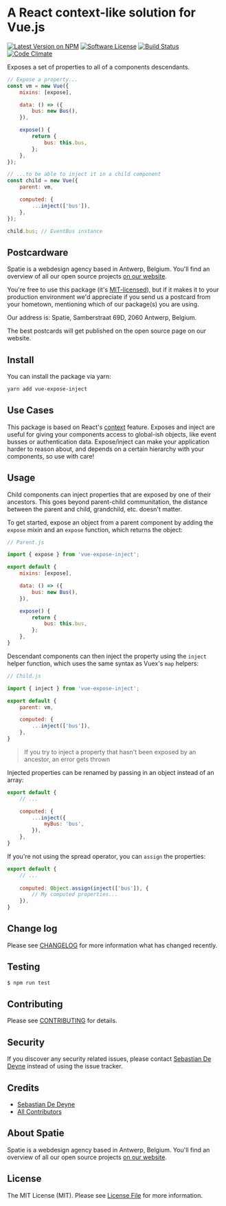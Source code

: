 # A React context-like solution for Vue.js

[![Latest Version on NPM](https://img.shields.io/npm/v/vue-expose-inject.svg?style=flat-square)](https://npmjs.com/package/vue-expose-inject)
[![Software License](https://img.shields.io/badge/license-MIT-brightgreen.svg?style=flat-square)](LICENSE.md)
[![Build Status](https://img.shields.io/travis/spatie/vue-expose-inject/master.svg?style=flat-square)](https://travis-ci.org/spatie/vue-expose-inject)
[![Code Climate](https://img.shields.io/codeclimate/github/spatie/vue-expose-inject.svg?style=flat-square)](https://img.shields.io/codeclimate/github/spatie/vue-expose-inject.svg)

Exposes a set of properties to all of a components descendants.  

```js
// Expose a property...
const vm = new Vue({
    mixins: [expose],

    data: () => ({
        bus: new Bus(),
    }),

    expose() {
        return {
            bus: this.bus,
        };
    },
});

// ...to be able to inject it in a child component
const child = new Vue({
    parent: vm,

    computed: {
        ...inject(['bus']),
    },
});

child.bus; // EventBus instance
```

## Postcardware

Spatie is a webdesign agency based in Antwerp, Belgium. You'll find an overview of all our open source projects [on our website](https://spatie.be/opensource).

You're free to use this package (it's [MIT-licensed](LICENSE.md)), but if it makes it to your production environment we'd appreciate if you send us a postcard from your hometown, mentioning which of our package(s) you are using.

Our address is: Spatie, Samberstraat 69D, 2060 Antwerp, Belgium.

The best postcards will get published on the open source page on our website.

## Install

You can install the package via yarn:

```bash
yarn add vue-expose-inject
```

## Use Cases

This package is based on React's [context](https://facebook.github.io/react/docs/context.html) feature. Exposes and inject are useful for giving your components access to global-ish objects, like event busses or authentication data. Expose/inject can make your application harder to reason about, and depends on a certain hierarchy with your components, so use with care!    

## Usage

Child components can inject properties that are exposed by one of their ancestors. This goes beyond parent-child communitation, the distance between the parent and child, grandchild, etc. doesn't matter.

To get started, expose an object from a parent component by adding the `expose` mixin and an `expose` function, which returns the object:

```js
// Parent.js

import { expose } from 'vue-expose-inject';

export default {
    mixins: [expose],

    data: () => ({
        bus: new Bus(),
    }),

    expose() {
        return {
            bus: this.bus,
        };
    },
}
```

Descendant components can then inject the property using the `inject` helper function, which uses the same syntax as Vuex's `map` helpers:

```js
// Child.js

import { inject } from 'vue-expose-inject';

export default {
    parent: vm,

    computed: {
        ...inject(['bus']),
    },
}
```

> If you try to inject a property that hasn't been exposed by an ancestor, an error gets thrown 

Injected properties can be renamed by passing in an object instead of an array:

```js
export default {
    // ...

    computed: {
        ...inject({
            myBus: 'bus',
        }),
    },
}
```

If you're not using the spread operator, you can `assign` the properties:

```js
export default {
    // ...
    
    computed: Object.assign(inject(['bus']), {
        // My computed properties...
    }),
}
```

## Change log

Please see [CHANGELOG](CHANGELOG.md) for more information what has changed recently.

## Testing

``` bash
$ npm run test
```

## Contributing

Please see [CONTRIBUTING](CONTRIBUTING.md) for details.

## Security

If you discover any security related issues, please contact [Sebastian De Deyne](https://github.com/sebastiandedeyne) instead of using the issue tracker.

## Credits

- [Sebastian De Deyne](https://github.com/sebastiandedeyne)
- [All Contributors](../../contributors)

## About Spatie
Spatie is a webdesign agency based in Antwerp, Belgium. You'll find an overview of all our open source projects [on our website](https://spatie.be/opensource).

## License

The MIT License (MIT). Please see [License File](LICENSE.md) for more information.
